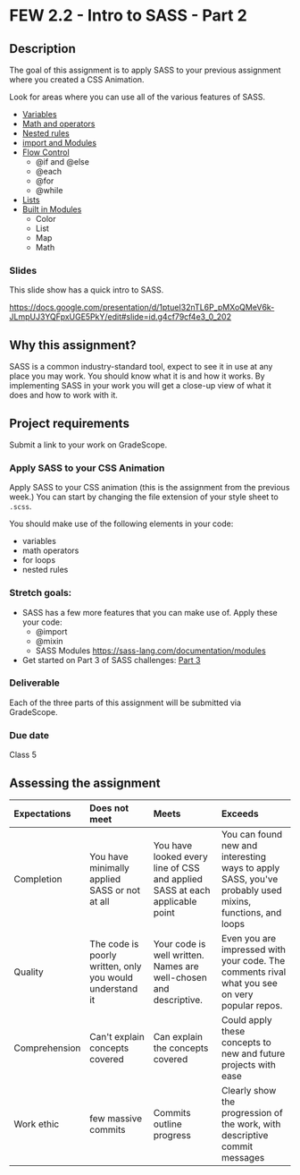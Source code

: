 # FEW 2.2 - Intro to SASS - Part 2

## Description 

The goal of this assignment is to apply SASS to your previous assignment where you created a CSS Animation. 

Look for areas where you can use all of the various features of SASS. 

- [Variables](https://sass-lang.com/documentation/variables) 
- [Math and operators](https://sass-lang.com/documentation/operators/numeric)
- [Nested rules](https://sass-lang.com/documentation/style-rules#nesting)
- [import and Modules](https://sass-lang.com/documentation/at-rules/import#import-and-modules)
- [Flow Control](https://sass-lang.com/documentation/at-rules/control) 
	- @if and @else
	- @each
	- @for
	- @while
- [Lists](https://sass-lang.com/documentation/values/lists) 
- [Built in Modules](https://sass-lang.com/documentation/modules)
	- Color
	- List
	- Map
	- Math

### Slides 

This slide show has a quick intro to SASS.

https://docs.google.com/presentation/d/1ptueI32nTL6P_pMXoQMeV6k-JLmpUJ3YQFpxUGE5PkY/edit#slide=id.g4cf79cf4e3_0_202

## Why this assignment?

SASS is a common industry-standard tool, expect to see it in use at any place you may work. You should know what it is and how it works. By implementing SASS in your work you will get a close-up view of what it does and how to work with it.

## Project requirements

Submit a link to your work on GradeScope. 

### Apply SASS to your CSS Animation

Apply SASS to your CSS animation (this is the assignment from the previous week.) You can start by changing the file extension of your style sheet to `.scss`.

You should make use of the following elements in your code: 

- variables
- math operators
- for loops
- nested rules

### Stretch goals: 

- SASS has a few more features that you can make use of. Apply these your code: 
	- @import
	- @mixin
	- SASS Modules https://sass-lang.com/documentation/modules
- Get started on Part 3 of SASS challenges: [Part 3](./assignment-06-SASS-part-3.md)

### Deliverable

Each of the three parts of this assignment will be submitted via GradeScope. 

### Due date

Class 5

## Assessing the assignment

| Expectations | Does not meet | Meets | Exceeds |
|:-------------|:---------------------------|:----------------------|:---------------------------------|
| Completion | You have minimally applied SASS or not at all | You have looked every line of CSS and applied SASS at each applicable point | You can found new and interesting ways to apply SASS, you've probably used mixins, functions, and loops |
| Quality | The code is poorly written, only you would understand it | Your code is well written. Names are well-chosen and descriptive. | Even you are impressed with your code. The comments rival what you see on very popular repos. |
| Comprehension| Can't explain concepts covered | Can explain the concepts covered | Could apply these concepts to new and future projects with ease |
| Work ethic | few massive commits | Commits outline progress | Clearly show the progression of the work, with descriptive commit messages |
